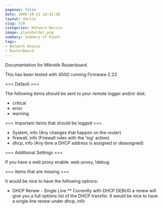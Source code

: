 ```yaml
---
pagenav: false
date: 2009-10-22 14:42:38
layout: device
slug: 539
categories: Network-Device
image: placeholder.png
summary: Summary of Event
tags:
- Network Device
- RouterBoard
---
```


Documentation for Mikrotik Routerboard.

This has been tested with 450G running Firmware 2.23

=== Default ===

The following items should be sent to your remote logger and/or disk.

* critical
* error
* warning

=== Important items that should be logged ===

* System, info (Any changes that happen on the router)
* firewall, info (Firewall rules with the 'log' action)
* dhcp, info (Any time a DHCP address is assigned or deassigned)

=== Additional Settings ===

If you have a web proxy enable: web-proxy, !debug

=== Items that are missing ===

It would be nice to have the following options:

* DHCP Renew - Single Line
** Currently with DHCP DEBUG a renew will give you a full options list of the DHCP transfer. It would be nice to have a single line renew under dhcp, info